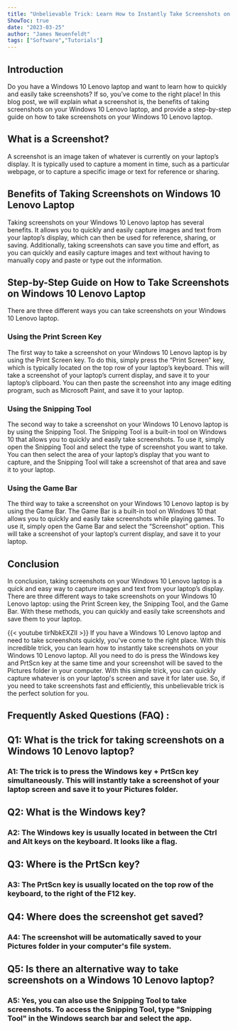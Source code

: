 ```yaml
---
title: "Unbelievable Trick: Learn How to Instantly Take Screenshots on Your Windows 10 Lenovo Laptop!"
ShowToc: true 
date: "2023-03-25"
author: "James Neuenfeldt" 
tags: ["Software","Tutorials"]
---
```

## Introduction 
Do you have a Windows 10 Lenovo laptop and want to learn how to quickly and easily take screenshots? If so, you’ve come to the right place! In this blog post, we will explain what a screenshot is, the benefits of taking screenshots on your Windows 10 Lenovo laptop, and provide a step-by-step guide on how to take screenshots on your Windows 10 Lenovo laptop. 

## What is a Screenshot? 
A screenshot is an image taken of whatever is currently on your laptop’s display. It is typically used to capture a moment in time, such as a particular webpage, or to capture a specific image or text for reference or sharing. 

## Benefits of Taking Screenshots on Windows 10 Lenovo Laptop 
Taking screenshots on your Windows 10 Lenovo laptop has several benefits. It allows you to quickly and easily capture images and text from your laptop’s display, which can then be used for reference, sharing, or saving. Additionally, taking screenshots can save you time and effort, as you can quickly and easily capture images and text without having to manually copy and paste or type out the information. 

## Step-by-Step Guide on How to Take Screenshots on Windows 10 Lenovo Laptop 
There are three different ways you can take screenshots on your Windows 10 Lenovo laptop. 

### Using the Print Screen Key 
The first way to take a screenshot on your Windows 10 Lenovo laptop is by using the Print Screen key. To do this, simply press the “Print Screen” key, which is typically located on the top row of your laptop’s keyboard. This will take a screenshot of your laptop’s current display, and save it to your laptop’s clipboard. You can then paste the screenshot into any image editing program, such as Microsoft Paint, and save it to your laptop. 

### Using the Snipping Tool 
The second way to take a screenshot on your Windows 10 Lenovo laptop is by using the Snipping Tool. The Snipping Tool is a built-in tool on Windows 10 that allows you to quickly and easily take screenshots. To use it, simply open the Snipping Tool and select the type of screenshot you want to take. You can then select the area of your laptop’s display that you want to capture, and the Snipping Tool will take a screenshot of that area and save it to your laptop. 

### Using the Game Bar 
The third way to take a screenshot on your Windows 10 Lenovo laptop is by using the Game Bar. The Game Bar is a built-in tool on Windows 10 that allows you to quickly and easily take screenshots while playing games. To use it, simply open the Game Bar and select the “Screenshot” option. This will take a screenshot of your laptop’s current display, and save it to your laptop. 

## Conclusion 
In conclusion, taking screenshots on your Windows 10 Lenovo laptop is a quick and easy way to capture images and text from your laptop’s display. There are three different ways to take screenshots on your Windows 10 Lenovo laptop: using the Print Screen key, the Snipping Tool, and the Game Bar. With these methods, you can quickly and easily take screenshots and save them to your laptop.

{{< youtube tirNbkEXZII >}} 
If you have a Windows 10 Lenovo laptop and need to take screenshots quickly, you've come to the right place. With this incredible trick, you can learn how to instantly take screenshots on your Windows 10 Lenovo laptop. All you need to do is press the Windows key and PrtScn key at the same time and your screenshot will be saved to the Pictures folder in your computer. With this simple trick, you can quickly capture whatever is on your laptop's screen and save it for later use. So, if you need to take screenshots fast and efficiently, this unbelievable trick is the perfect solution for you.

## Frequently Asked Questions (FAQ) :
<h2>Q1: What is the trick for taking screenshots on a Windows 10 Lenovo laptop?</h2>

<h3>A1: The trick is to press the Windows key + PrtScn key simultaneously. This will instantly take a screenshot of your laptop screen and save it to your Pictures folder.</h3>

<h2>Q2: What is the Windows key?</h2>

<h3>A2: The Windows key is usually located in between the Ctrl and Alt keys on the keyboard. It looks like a flag.</h3>

<h2>Q3: Where is the PrtScn key?</h3>

<h3>A3: The PrtScn key is usually located on the top row of the keyboard, to the right of the F12 key.</h3>

<h2>Q4: Where does the screenshot get saved?</h2>

<h3>A4: The screenshot will be automatically saved to your Pictures folder in your computer's file system.</h3>

<h2>Q5: Is there an alternative way to take screenshots on a Windows 10 Lenovo laptop?</h2>

<h3>A5: Yes, you can also use the Snipping Tool to take screenshots. To access the Snipping Tool, type "Snipping Tool" in the Windows search bar and select the app.</h3>




